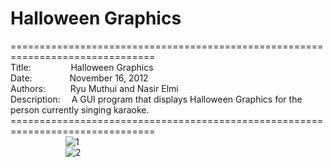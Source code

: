 # Halloween Graphics
===============================================================================<br>
Title:&emsp;&emsp;&emsp;&emsp;&nbsp;
Halloween Graphics<br>
Date:&emsp;&emsp;&emsp;&emsp;
November 16, 2012<br>
Authors:&emsp;&emsp;&nbsp;&nbsp;
Ryu Muthui and Nasir Elmi<br>
Description:&emsp;
A GUI program that displays Halloween Graphics for the person currently singing karaoke.<br>
===============================================================================<br>
&emsp;&emsp;&emsp;&emsp;&emsp;&emsp;
![1](https://cloud.githubusercontent.com/assets/10789046/24239873/d085b486-0f6c-11e7-9de4-ef6d2048c799.jpg)<br>
&emsp;&emsp;&emsp;&emsp;&emsp;&emsp;
![2](https://cloud.githubusercontent.com/assets/10789046/24239876/d1e4d118-0f6c-11e7-8f74-f756e6ecbe77.jpg)



